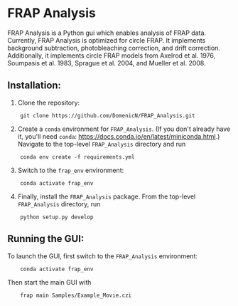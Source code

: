 # FRAP Analysis
FRAP Analysis is a Python gui which enables analysis of FRAP data. Currently, FRAP Analysis is optimized for circle FRAP. It implements background subtraction, photobleaching correction, and drift correction. Additionally, it implements circle FRAP models from Axelrod et al. 1976, Soumpasis et al. 1983, Sprague et al. 2004, and Mueller et al. 2008. 

## Installation:
1. Clone the repository:
```
    git clone https://github.com/DomenicN/FRAP_Analysis.git
```

2. Create a `conda` environment for `FRAP_Analysis`. (If you don't already have it, you'll need `conda`: https://docs.conda.io/en/latest/miniconda.html.) Navigate to the top-level `FRAP_Analysis` directory and run 

```
    conda env create -f requirements.yml
```

3. Switch to the `frap_env` environment:

```
    conda activate frap_env
```

4. Finally, install the `FRAP_Analysis` package. From the top-level `FRAP_Analysis` directory, run

```
    python setup.py develop
```
## Running the GUI:
To launch the GUI, first switch to the `FRAP_Analysis` environment:

```
    conda activate frap_env
```

Then start the main GUI with

```
    frap main Samples/Example_Movie.czi
```
